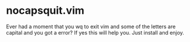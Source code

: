 # nocapsquit.vim

Ever had a moment that you wq to exit vim and some of the letters are capital and you got a error? If yes this will help you. Just install and enjoy.
